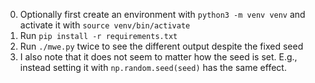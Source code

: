 0. Optionally first create an environment with `python3 -m venv venv` and activate it with `source venv/bin/activate`
1. Run `pip install -r requirements.txt`
2. Run `./mwe.py` twice to see the different output despite the fixed seed
3. I also note that it does not seem to matter how the seed is set. E.g., instead setting it with `np.random.seed(seed)` has the same effect.
